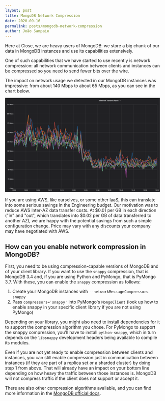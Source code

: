 ```yaml
---
layout: post
title: MongoDB Network Compression
date: 2020-09-16
permalink: posts/mongodb-network-compression
author: João Sampaio
---
```


Here at Close, we are heavy users of MongoDB: we store a big chunk of our data in MongoDB instances and use its capabilities extensively.

One of such capabilities that we have started to use recently is network compression: all network communication between clients and instances can be compressed so you need to send fewer bits over the wire.

The impact on network usage we detected in our MongoDB instances was impressive: from about 140 Mbps to about 65 Mbps, as you can see in the chart below.

[![MongoDB Network Compression Chart](/assets/mongodb-network-compression/mongodb-network-compression-chart.png)](/assets/mongodb-network-compression/mongodb-network-compression-chart.png)

If you are using AWS, like ourselves, or some other IaaS, this can translate into some serious savings in the Engineering budget. Our motivation was to reduce AWS Inter-AZ data transfer costs. At $0.01 per GB in each direction ("in" and "out", which translates into $0.02 per GB of data transferred to another AZ), we are happy with the potential savings from such a simple configuration change. Price may vary with any discounts your company may have negotiated with AWS.

## How can you enable network compression in MongoDB?

First, you need to be using compression-capable versions of MongoDB and of your client library. If you want to use the `snappy` compression, that is MongoDB 3.4 and, if you are using Python and PyMongo, that is PyMongo 3.7. With these, you can enable the `snappy` compression as follows:

1. Create your MongoDB instances with `--networkMessageCompressors snappy`
2. Pass `compressors='snappy'` into PyMongo's `MongoClient` (look up how to enable snappy in your specific client library if you are not using PyMongo)

Depending on your library, you might also need to install dependencies for it to support the compression algorithm you chose. For PyMongo to support the snappy compression, you'll have to install `python-snappy`, which in turn depends on the `libsnappy` development headers being available to compile its modules.

Even if you are not yet ready to enable compression between clients and instances, you can still enable compression just in communication between instances (if they are part of a replica set or a sharded cluster) by doing step 1 from above. That will already have an impact on your bottom line depending on how heavy the traffic between those instances is. MongoDB will not compress traffic if the client does not support or accept it.

There are also other compression algorithms available, and you can find more information in the [MongoDB official docs](https://docs.mongodb.com/manual/reference/program/mongod/#cmdoption-mongod-networkmessagecompressors).
